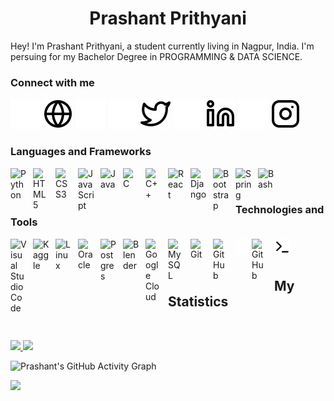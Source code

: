 <h1 align="center">
  <b>Prashant Prithyani</b>
</h1>

 <!--![visitors](https://visitor-badge.laobi.icu/badge?page_id=yellowflash1777.yellowflash1777) -->

Hey! I'm Prashant Prithyani, a student currently living in Nagpur, India. I'm persuing for my  Bachelor Degree in PROGRAMMING & DATA SCIENCE.
<br>

<!--<div align="center">
  <a href="https://open.spotify.com/user/31xd254yr4en3edg5wdpogkurmpi
">
    <img src="https://readme-spotify-tingz.vercel.app/api/now-playing">
  </a>
</div>-->


### Connect with me

[![website](./img/globe-dark.svg)](https://github.com/yellowflash1777#gh-dark-mode-only)
[![website](./img/globe-light.svg)](https://github.com/yellowflash1777#gh-light-mode-only)
[![website](./img/gmail-dark.svg)](mailto:[prithyanipd@rknec.edu)
[![website](./img/twitter-dark.svg)](https://twitter.com/portgsxdxace#gh-dark-mode-only)
[![website](./img/twitter-light.svg)](https://twitter.com/portgsxdxace#gh-light-mode-only)
[![website](./img/linkedin-dark.svg)](https://linkedin.com/in/prashant-prithyani-b527ba1b5#gh-dark-mode-only)
[![website](./img/linkedin-light.svg)](https://linkedin.com/prashant-prithyani-b527ba1b5#gh-light-mode-only)
[![website](./img/instagram-dark.svg)](https://instagram.com/prashant.prithyani#gh-dark-mode-only)
[![website](./img/instagram-light.svg)](https://instagram.com/prashant.prithyani#gh-light-mode-only)
<!--[![website](./img/youtube-dark.svg)](https://youtube.com/codestackr#gh-dark-mode-only)
[![website](./img/youtube-light.svg)](https://youtube.com/codestackr#gh-light-mode-only)-->

### Languages and Frameworks 

<img align="left" alt="Python" width="26px" src="https://cdn.jsdelivr.net/gh/devicons/devicon/icons/python/python-original.svg" style="padding-right:10px;" />
<img align="left" alt="HTML5" width="26px" src="https://cdn.jsdelivr.net/gh/devicons/devicon/icons/html5/html5-original.svg" style="padding-right:10px;" />
<img align="left" alt="CSS3" width="26px" src="https://cdn.jsdelivr.net/gh/devicons/devicon/icons/css3/css3-original.svg" style="padding-right:10px;" />
<img align="left" alt="JavaScript" width="26px" src="https://cdn.jsdelivr.net/gh/devicons/devicon/icons/javascript/javascript-original.svg" style="padding-right:10px;" />
<img align="left" alt="Java" width="26px" src="https://cdn.jsdelivr.net/gh/devicons/devicon/icons/java/java-original.svg" style="padding-right:10px;" />
<img align="left" alt="C" width="26px" src="https://cdn.jsdelivr.net/gh/devicons/devicon/icons/c/c-original.svg" style="padding-right:10px;" />
<img align="left" alt="C++" width="26px" src="https://cdn.jsdelivr.net/gh/devicons/devicon/icons/cplusplus/cplusplus-original.svg" style="padding-right:10px;" />
<img align="left" alt="React" width="26px" src="https://cdn.jsdelivr.net/gh/devicons/devicon/icons/react/react-original.svg" style="padding-right:10px;" />
<img align="left" alt="Django" width="26px" src="https://cdn.jsdelivr.net/gh/devicons/devicon/icons/django/django-plain.svg" style="padding-right:10px;" />
<img align="left" alt="Bootstrap" width="26px" src="https://cdn.jsdelivr.net/gh/devicons/devicon/icons/bootstrap/bootstrap-original.svg" style="padding-right:10px;" />
<img align="left" alt="Spring" width="26px" src="https://cdn.jsdelivr.net/gh/devicons/devicon/icons/spring/spring-original-wordmark.svg" style="padding-right:10px;" />
<img align="left" alt="Bash" width="26px" src="https://cdn.jsdelivr.net/gh/devicons/devicon/icons/bash/bash-original.svg"  style="padding-right:10px;" />

<br>
<br>

### Technologies and Tools



<img align="left" alt="Visual Studio Code" width="26px" src="https://cdn.jsdelivr.net/gh/devicons/devicon/icons/vscode/vscode-original.svg" style="padding-right:10px;" />


<img align="left" alt="Kaggle" width="26px" src="https://cdn.jsdelivr.net/gh/devicons/devicon/icons/kaggle/kaggle-original-wordmark.svg" style="padding-right:10px;" />


<img align="left" alt="Linux" width="26px" src="https://cdn.jsdelivr.net/gh/devicons/devicon/icons/linux/linux-original.svg" style="padding-right:10px;" />
<img align="left" alt="Oracle" width="26px" src="https://cdn.jsdelivr.net/gh/devicons/devicon/icons/oracle/oracle-original.svg" style="padding-right:10px;" />

<img align="left" alt="Postgres" width="26px" src="https://cdn.jsdelivr.net/gh/devicons/devicon/icons/postgresql/postgresql-original.svg" style="padding-right:10px;" />
<img align="left" alt="Blender" width="26px" src="https://cdn.jsdelivr.net/gh/devicons/devicon/icons/blender/blender-original.svg" style="padding-right:10px;" />



<img align="left" alt="Google Cloud" width="26px" src="https://cdn.jsdelivr.net/gh/devicons/devicon/icons/googlecloud/googlecloud-original.svg" style="padding-right:10px;" />




<img align="left" alt="MySQL" width="26px" src="https://cdn.jsdelivr.net/gh/devicons/devicon/icons/mysql/mysql-original.svg" style="padding-right:10px;" />
<img align="left" alt="Git" width="26px" src="https://cdn.jsdelivr.net/gh/devicons/devicon/icons/git/git-original.svg" style="padding-right:10px;" />
<img align="left" alt="GitHub" width="26px" src="https://user-images.githubusercontent.com/3369400/139447912-e0f43f33-6d9f-45f8-be46-2df5bbc91289.png" style="padding-right:10px;" />
<img align="left" alt="Terminal" width="26px" src="./img/terminal-dark.svg" />
<img align="left" alt="GitHub" width="26px" src="https://user-images.githubusercontent.com/3369400/139448065-39a229ba-4b06-434b-bc67-616e2ed80c8f.png" style="padding-right:10px;" />
<img align="left" alt="Terminal" width="26px" src="./img/terminal-light.svg" />

<br>
<!--
<img align="left" alt="Sass" width="26px" src="https://cdn.jsdelivr.net/gh/devicons/devicon/icons/sass/sass-original.svg" style="padding-right:10px;" />
<img align="left" alt="GraphQL" width="26px" src="https://cdn.jsdelivr.net/gh/devicons/devicon/icons/graphql/graphql-plain.svg" style="padding-right:10px;" />
<img align="left" alt="Node.js" width="26px" src="https://cdn.jsdelivr.net/gh/devicons/devicon/icons/nodejs/nodejs-original.svg" style="padding-right:10px;" />
<img align="left" alt="MongoDB" width="26px" src="https://cdn.jsdelivr.net/gh/devicons/devicon/icons/mongodb/mongodb-original.svg" style="padding-right:10px;" />-->

<br>


<!--![Python](https://img.shields.io/badge/-Python-000?&logo=Python)
![JavaScript](https://img.shields.io/badge/-JavaScript-000?&logo=JavaScript)
![C](https://img.shields.io/badge/-C-000?&logo=C)
![Java](https://img.shields.io/badge/-Java-000?&logo=Java&logoColor=007396)
![C++](https://img.shields.io/badge/-C++-000?&logo=c%2b%2b&logoColor=00599C)
![SQL](https://img.shields.io/badge/-SQL-000?&logo=MySQL)

<br>


<!--
![AWS](https://img.shields.io/badge/-AWS-000?&logo=Amazon-AWS&logoColor=F90)
![Docker](https://img.shields.io/badge/-Docker-000?&logo=Docker)
![Kubernetes](https://img.shields.io/badge/-Kubernetes-000?&logo=Kubernetes)
![Linux](https://img.shields.io/badge/-Linux-000?&logo=Linux)
![Node.js](https://img.shields.io/badge/-Node.js-000?&logo=node.js)
![PyTorch](https://img.shields.io/badge/-PyTorch-000?&logo=PyTorch)
![React](https://img.shields.io/badge/-React-000?&logo=React)
![Redis](https://img.shields.io/badge/-Redis-000?&logo=Redis)
![Spring](https://img.shields.io/badge/-Spring-000?&logo=Spring)
![TensorFlow](https://img.shields.io/badge/-TensorFlow-000?&logo=TensorFlow)-->

<!--<p>
<div align="center">
  <img src="https://img.shields.io/badge/-HTML-c58545?style=for-the-badge&logo=html5&logoColor=c58545&labelColor=282828">
  <img src="https://img.shields.io/badge/-CSS-d1a01f?style=for-the-badge&logo=css3&logoColor=d1a01f&labelColor=282828">
  <img src="https://img.shields.io/badge/-Python-98b982?style=for-the-badge&logo=python&logoColor=98b982&labelColor=282828">
</div>
</p>-->

<!--```python
class PrashantPrithyani():
    
  def __init__(self):
    self.name = "Prashant Prithyani";
    self.username = "yellowflash1777";
    self.location = "Nagpur, India";
    self.twitter = "@portgsace";
    self.web = "";
  
  def __str__(self):
    return self.name
if __name__ == '__main__':
    me = PrashantPrithyani()
```-->


<!--
<div align="center">
  <a href="https://open.spotify.com/user/6s6pbtefezpookh8gwnkko15v">
    <img src="https://spotify-readme-theta-virid.vercel.app/api?scan=true&theme=dark" width="240px">
  </a>
</div>
-->



## My Statistics

<br/>
<p align="left">
  <a href="https://github.com/yellowflash1777">
  <img width="49.5%" src="https://github-readme-stats.vercel.app/api?username=yellowflash1777&show_icons=true&theme=vision-friendly-dark&hide_border=true" />
  <img width="49.5%" src="https://github-readme-streak-stats.herokuapp.com/?user=yellowflash1777&theme=vision-friendly-dark&hide_border=true" />
  
  </a>
</p>

<!--![AkuraDiary's Top Langs](https://github-readme-stats.vercel.app/api/top-langs/?username=yellowflash1777&theme=react-dark&layout=compact)-->




![Prashant's GitHub Activity Graph](https://activity-graph.herokuapp.com/graph?username=yellowflash1777&theme=react-dark&color=ffb000&area=true&area_color=ffb000&bg_color=000000&line=&point=)

<!--trap-->
<a href="https://www.youtube.com/watch?v=dQw4w9WgXcQ"><img src="https://user-images.githubusercontent.com/73097560/115834477-dbab4500-a447-11eb-908a-139a6edaec5c.gif"></a>

